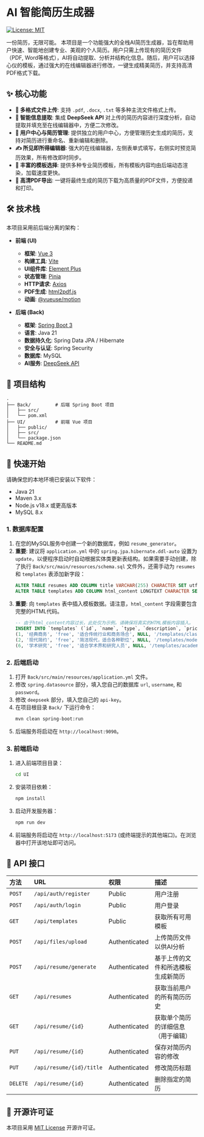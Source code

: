 # AI 智能简历生成器

[![License: MIT](https://img.shields.io/badge/License-MIT-yellow.svg)](https://opensource.org/licenses/MIT)

一份简历，无限可能。
本项目是一个功能强大的全栈AI简历生成器，旨在帮助用户快速、智能地创建专业、美观的个人简历。用户只需上传现有的简历文件（PDF, Word等格式），AI将自动提取、分析并结构化信息。随后，用户可以选择心仪的模板，通过强大的在线编辑器进行修改，一键生成精美简历，并支持高清PDF格式下载。

## ✨ 核心功能

*   **📄 多格式文件上传**: 支持 `.pdf`, `.docx`, `.txt` 等多种主流文件格式上传。
*   **🤖 智能信息提取**: 集成 **DeepSeek API** 对上传的简历内容进行深度分析，自动提取并填充至在线编辑器中，方便二次修改。
*   **👤 用户中心与简历管理**: 提供独立的用户中心，方便管理历史生成的简历，支持对简历进行重命名、重新编辑和删除。
*   **✍️ 所见即所得编辑器**: 强大的在线编辑器，左侧表单式填写，右侧实时预览简历效果，所有修改即时同步。
*   **🎨 丰富的模板选择**: 提供多种专业简历模板，所有模板内容均由后端动态渲染，加载速度更快。
*   **🚀 高清PDF导出**: 一键将最终生成的简历下载为高质量的PDF文件，方便投递和打印。

## 🛠️ 技术栈

本项目采用前后端分离的架构：

*   **前端 (UI)**
    *   **框架**: [Vue 3](https://vuejs.org/)
    *   **构建工具**: [Vite](https://vitejs.dev/)
    *   **UI组件库**: [Element Plus](https://element-plus.org/)
    *   **状态管理**: [Pinia](https://pinia.vuejs.org/)
    *   **HTTP请求**: [Axios](https://axios-http.com/)
    *   **PDF生成**: [html2pdf.js](https://github.com/eKoopmans/html2pdf.js)
    *   **动画**: [@vueuse/motion](https://motion.vueuse.org/)

*   **后端 (Back)**
    *   **框架**: [Spring Boot 3](https://spring.io/projects/spring-boot)
    *   **语言**: Java 21
    *   **数据持久化**: Spring Data JPA / Hibernate
    *   **安全与认证**: Spring Security
    *   **数据库**: MySQL
    *   **AI服务**: [DeepSeek API](https://platform.deepseek.com/)

## 📁 项目结构

```
.
├── Back/         # 后端 Spring Boot 项目
│   ├── src/
│   └── pom.xml
├── UI/           # 前端 Vue 项目
│   ├── public/
│   ├── src/
│   └── package.json
└── README.md
```

## 🚀 快速开始

请确保您的本地环境已安装以下软件：

*   Java 21
*   Maven 3.x
*   Node.js v18.x 或更高版本
*   MySQL 8.x

### 1. 数据库配置

1.  在您的MySQL服务中创建一个新的数据库，例如 `resume_generator`。
2.  **重要**: 建议将 `application.yml` 中的 `spring.jpa.hibernate.ddl-auto` 设置为 `update`，以便程序启动时自动根据实体类更新表结构。如果需要手动创建，除了执行 `Back/src/main/resources/schema.sql` 文件外，还需手动为 `resumes` 和 `templates` 表添加新字段：
    ```sql
    ALTER TABLE resumes ADD COLUMN title VARCHAR(255) CHARACTER SET utf8mb4 COLLATE utf8mb4_unicode_ci;
    ALTER TABLE templates ADD COLUMN html_content LONGTEXT CHARACTER SET utf8mb4 COLLATE utf8mb4_unicode_ci;
    ```
3.  **重要**: 向 `templates` 表中插入模板数据。请注意，`html_content` 字段需要包含完整的HTML代码。
    ```sql
    -- 由于html_content内容过长，此处仅为示例。请确保将真实的HTML模板内容插入。
    INSERT INTO `templates` (`id`, `name`, `type`, `description`, `price`, `template_path`, `html_content`) VALUES
    (1, '经典商务', 'free', '适合传统行业和商务场合', NULL, '/templates/classic.html', '<!DOCTYPE html>...'),
    (2, '现代简约', 'free', '简洁现代，适合各种职位', NULL, '/templates/modern.html', '<!DOCTYPE html>...'),
    (6, '学术研究', 'free', '适合学术界和研究人员', NULL, '/templates/academic.html', '<!DOCTYPE html>...');
    ```

### 2. 后端启动

1.  打开 `Back/src/main/resources/application.yml` 文件。
2.  修改 `spring.datasource` 部分，填入您自己的数据库 `url`, `username`, 和 `password`。
3.  修改 `deepseek` 部分，填入您自己的 `api-key`。
4.  在项目根目录 `Back/` 下运行命令：
    ```bash
    mvn clean spring-boot:run
    ```
5.  后端服务将启动在 `http://localhost:9090`。

### 3. 前端启动

1.  进入前端项目目录：
    ```bash
    cd UI
    ```
2.  安装项目依赖：
    ```bash
    npm install
    ```
3.  启动开发服务器：
    ```bash
    npm run dev
    ```
4.  前端服务将启动在 `http://localhost:5173` (或终端提示的其他端口)。在浏览器中打开该地址即可访问。

## 📝 API 接口

| 方法 | URL | 权限 | 描述 |
| :--- | :--- | :--- | :--- |
| `POST` | `/api/auth/register` | Public | 用户注册 |
| `POST` | `/api/auth/login` | Public | 用户登录 |
| `GET` | `/api/templates` | Public | 获取所有可用模板 |
| `POST` | `/api/files/upload` | Authenticated | 上传简历文件以供AI分析 |
| `POST` | `/api/resume/generate` | Authenticated | 基于上传的文件和所选模板生成新简历 |
| `GET` | `/api/resumes` | Authenticated | 获取当前用户的所有简历历史 |
| `GET` | `/api/resume/{id}` | Authenticated | 获取单个简历的详细信息（用于编辑） |
| `PUT` | `/api/resume/{id}` | Authenticated | 保存对简历内容的修改 |
| `PUT` | `/api/resume/{id}/title` | Authenticated | 修改简历标题 |
| `DELETE` | `/api/resume/{id}` | Authenticated | 删除指定的简历 |


## 📄 开源许可证

本项目采用 [MIT License](https://opensource.org/licenses/MIT) 开源许可证。
